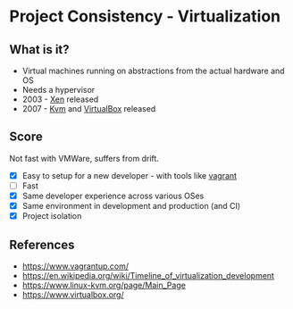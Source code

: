 # Project Consistency - Virtualization

## What is it?

* Virtual machines running on abstractions from the actual hardware and OS
* Needs a hypervisor
* 2003 - [Xen](https://xenproject.org/) released
* 2007 - [Kvm](https://www.linux-kvm.org/page/Main_Page) and [VirtualBox](https://www.virtualbox.org/) released

## Score

Not fast with VMWare, suffers from drift.

* [x] Easy to setup for a new developer - with tools like [vagrant](https://www.vagrantup.com/)
* [ ] Fast
* [x] Same developer experience across various OSes
* [x] Same environment in development and production (and CI)
* [x] Project isolation

## References

* https://www.vagrantup.com/
* https://en.wikipedia.org/wiki/Timeline_of_virtualization_development
* https://www.linux-kvm.org/page/Main_Page
* https://www.virtualbox.org/
